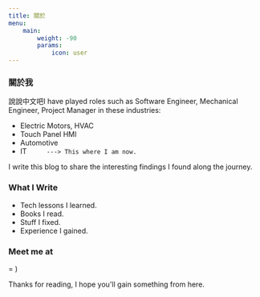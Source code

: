 ```yaml
---
title: 關於
menu:
    main: 
        weight: -90
        params:
            icon: user
---
```


### 關於我

說說中文吧I have played roles such as Software Engineer, Mechanical Engineer, Project Manager in these industries:
* Electric Motors, HVAC
* Touch Panel HMI
* Automotive
* IT  `     ---> This where I am now.`

I write this blog to share the interesting findings I found along the journey. 

### What I Write 

* Tech lessons I learned.
* Books I read.
* Stuff I fixed.
* Experience I gained.

### Meet me at

= )

Thanks for reading, I hope you'll gain something from here.